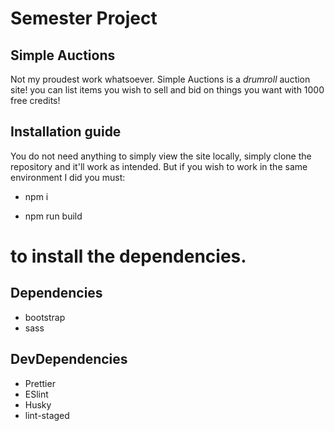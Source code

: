 # Semester Project

## Simple Auctions

Not my proudest work whatsoever.
Simple Auctions is a _drumroll_ auction site! you can list items you wish to sell and bid on things you want with 1000 free credits!

## Installation guide

You do not need anything to simply view the site locally, simply clone the repository and it'll work as intended.
But if you wish to work in the same environment I did you must:

- npm i

- npm run build

# to install the dependencies.

## Dependencies

- bootstrap
- sass

## DevDependencies

- Prettier
- ESlint
- Husky
- lint-staged
